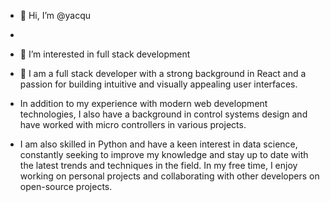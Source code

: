 - 👋 Hi, I’m @yacqu
- 
- 👀 I’m interested in full stack development

- 🌱 I am a full stack developer with a strong background in React and a passion for building intuitive and visually appealing user interfaces.

- In addition to my experience with modern web development technologies, I also have a background in control systems design and have worked with micro controllers in various projects. 

- I am also skilled in Python and have a keen interest in data science, constantly seeking to improve my knowledge and stay up to date with the latest trends and techniques in the field. In my free time, I enjoy working on personal projects and collaborating with other developers on open-source projects.
